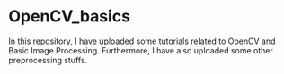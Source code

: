 # OpenCV_basics
In this repository, I have uploaded some tutorials related to OpenCV and Basic Image Processing.
Furthermore, I have also uploaded some other preprocessing stuffs.
